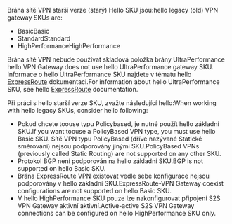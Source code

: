<span data-ttu-id="b40f9-101">Brána sítě VPN starší verze (starý) Hello SKU jsou:</span><span class="sxs-lookup"><span data-stu-id="b40f9-101">hello legacy (old) VPN gateway SKUs are:</span></span>

* <span data-ttu-id="b40f9-102">Basic</span><span class="sxs-lookup"><span data-stu-id="b40f9-102">Basic</span></span>
* <span data-ttu-id="b40f9-103">Standard</span><span class="sxs-lookup"><span data-stu-id="b40f9-103">Standard</span></span>
* <span data-ttu-id="b40f9-104">HighPerformance</span><span class="sxs-lookup"><span data-stu-id="b40f9-104">HighPerformance</span></span>

<span data-ttu-id="b40f9-105">Brána sítě VPN nebude používat skladová položka brány UltraPerformance hello.</span><span class="sxs-lookup"><span data-stu-id="b40f9-105">VPN Gateway does not use hello UltraPerformance gateway SKU.</span></span> <span data-ttu-id="b40f9-106">Informace o hello UltraPerformance SKU najdete v tématu hello [ExpressRoute](../articles/expressroute/expressroute-about-virtual-network-gateways.md) dokumentaci.</span><span class="sxs-lookup"><span data-stu-id="b40f9-106">For information about hello UltraPerformance SKU, see hello [ExpressRoute](../articles/expressroute/expressroute-about-virtual-network-gateways.md) documentation.</span></span>

<span data-ttu-id="b40f9-107">Při práci s hello starší verze SKU, zvažte následující hello:</span><span class="sxs-lookup"><span data-stu-id="b40f9-107">When working with hello legacy SKUs, consider hello following:</span></span>

* <span data-ttu-id="b40f9-108">Pokud chcete toouse typu Policybased, je nutné použít hello základní SKU.</span><span class="sxs-lookup"><span data-stu-id="b40f9-108">If you want toouse a PolicyBased VPN type, you must use hello Basic SKU.</span></span> <span data-ttu-id="b40f9-109">Sítě VPN typu PolicyBased (dříve nazývané Statické směrování) nejsou podporovány jinými SKU.</span><span class="sxs-lookup"><span data-stu-id="b40f9-109">PolicyBased VPNs (previously called Static Routing) are not supported on any other SKU.</span></span>
* <span data-ttu-id="b40f9-110">Protokol BGP není podporován na hello základní SKU.</span><span class="sxs-lookup"><span data-stu-id="b40f9-110">BGP is not supported on hello Basic SKU.</span></span>
* <span data-ttu-id="b40f9-111">Brána ExpressRoute VPN existovat vedle sebe konfigurace nejsou podporovány v hello základní SKU.</span><span class="sxs-lookup"><span data-stu-id="b40f9-111">ExpressRoute-VPN Gateway coexist configurations are not supported on hello Basic SKU.</span></span>
* <span data-ttu-id="b40f9-112">V hello HighPerformance SKU pouze lze nakonfigurovat připojení S2S VPN Gateway aktivní aktivní.</span><span class="sxs-lookup"><span data-stu-id="b40f9-112">Active-active S2S VPN Gateway connections can be configured on hello HighPerformance SKU only.</span></span>
